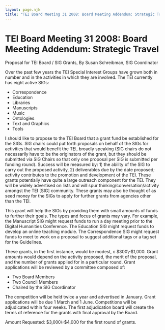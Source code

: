 ```yaml
---
layout: page.njk
title: "TEI Board Meeting 31 2008: Board Meeting Addendum: Strategic Travel"
---
```

# TEI Board Meeting 31 2008: Board Meeting Addendum: Strategic Travel






 Proposal for TEI Board /
 SIG Grants,
 By Susan Schreibman, SIG Coordinator
 
 
 Over the past few years the TEI Special Interest Groups have grown both in number
 and in the activities in which they are involved. The TEI currently has eight active
 SIGs:
 
 


* Correspondence
* Education
* Libraries
* Manuscripts
* Music
* Ontologies
* Text and Graphics
* Tools


 I should like to propose to the TEI Board that a grant fund be established for the
 SIGs. SIG chairs could put forth proposals on behalf of the SIGs for activities that
 would benefit the TEI, broadly speaking (SIG chairs do not necessarily have to be
 the originators of the grant, but they should be submitted via SIG Chairs so that
 only one proposal per SIG is submitted per funding round). Success will be measured
 by: 1\) the ability of the SIG to carry out the proposed activity, 2\) deliverables
 due by the date proposed; activity contributes to the promotion and development of
 the TEI. These grants potentially have quite a large outreach component for the TEI.
 They will be widely advertised on lists and will spur thinking/conversation/activity
 amongst the TEI \[SIG] community. These grants may also be thought of as seed money
 for the SIGs to apply for further grants from agencies other than the TEI. 


 This grant will help the SIGs by providing them with small amounts of funds to further
 their goals. The types and focus of grants may vary. For example, the Manuscript SIG
 might request funds to run a day meeting prior to the Digital Humanities Conference.
 The Education SIG might request funds to develop an online teaching module. The Correspondence
 SIG might request funds to meet to work on a proposal to suggest additional tags or
 a tag set for the Guidelines. 


These grants, in the first instance, would be modest, c $300\-$1,000\. Grant amounts
 would depend on the activity proposed, the merit of the proposal, and the number of
 grants applied for in a particular round. Grant applications will be reviewed by a
 committee composed of:
 


* Two Board Members
* Two Council Members
* Chaired by the SIG Coordinator


The competition will be held twice a year and advertised in January. Grant applications
 will be due 1 March and 1 June. Competitions will be adjudicated within four weeks.
 The first adjudication board will create the terms of reference for the grants with
 final approval by the Board. 


Amount Requested: $3,000\-$4,000 for the first round of grants. 





